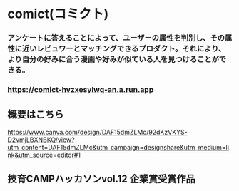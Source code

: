 # comict(コミクト)

### アンケートに答えることによって、ユーザーの属性を判別し、その属性に近いレビュワーとマッチングできるプロダクト。それにより、より自分の好みに合う漫画や好みが似ている人を見つけることができる。

### https://comict-hvzxesylwq-an.a.run.app

## 概要はこちら
https://www.canva.com/design/DAF15dmZLMc/92dKzVKYS-D2vmjLBXNBKQ/view?utm_content=DAF15dmZLMc&utm_campaign=designshare&utm_medium=link&utm_source=editor#1

## 技育CAMPハッカソンvol.12 企業賞受賞作品
